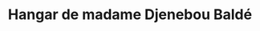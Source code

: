 ---
title: "Hangar de madame Djenebou Baldé"
url: /mongo/hangar-de-madame-djenebou-balde/
shop: Kiosk
---